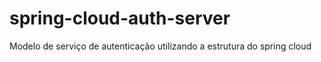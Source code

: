 # spring-cloud-auth-server
Modelo de serviço de autenticação utilizando a estrutura do spring cloud
